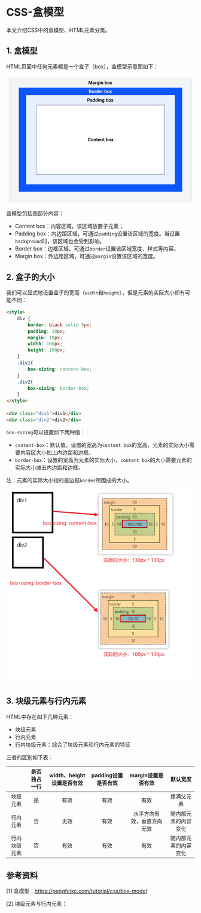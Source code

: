 # CSS-盒模型

本文介绍CSS中的盒模型、HTML元素分类。



## 1. 盒模型

HTML页面中任何元素都是一个盒子（box），盒模型示意图如下：

![盒模型](img/CSS-盒模型/91.jpg)

盒模型包括四部分内容：

- Content box：内容区域，该区域放置子元素；
- Padding box：内边距区域，可通过`padding`设置该区域的宽度。当设置`background`时，该区域也会受到影响。
- Border box：边框区域，可通过`border`设置该区域宽度、样式等内容。
- Margin box：外边距区域，可通过`margin`设置该区域的宽度。



## 2. 盒子的大小

我们可以显式地设置盒子的宽高（`width`和`height`），但是元素的实际大小却有可能不同：

```html
<style>
    div {
        border: black solid 5px;
        padding: 10px;
        margin: 10px;
        width: 100px;
        height: 100px;
    }
    .div1{
        box-sizing: content-box;
    }
    .div2{
        box-sizing: border-box;
    }
</style>

<div class="div1">div1</div>
<div class="div2">div2</div>
```

`box-sizing`可以设置如下两种值：

- `content-box`：默认值。设置的宽高为`content box`的宽高，元素的实际大小需要内容区大小加上内边距和边框。
- `border-box`：设置的宽高为元素的实际大小，`content box`的大小需要元素的实际大小减去内边距和边框。

注：元素的实际大小指的是边框`border`所围成的大小。

![image-20220507095947613](img/CSS-盒模型/image-20220507095947613.png)

## 3. 块级元素与行内元素

HTML中存在如下几种元素：

- 块级元素
- 行内元素
- 行内块级元素：综合了块级元素和行内元素的特征

三者的区别如下表：

|              | 是否独占一行 | width、height设置是否有效 | padding设置是否有效 |     margin设置是否有效     |       默认宽度       |
| :----------: | :----------: | :-----------------------: | :-----------------: | :------------------------: | :------------------: |
|   块级元素   |      是      |           有效            |        有效         |            有效            |      撑满父元素      |
|   行内元素   |      否      |           无效            |        有效         | 水平方向有效，垂直方向无效 | 随内部元素的内容变化 |
| 行内块级元素 |      否      |           有效            |        有效         |            有效            | 随内部元素的内容变化 |



## 参考资料

[1] 盒模型：https://pengfeixc.com/tutorial/css/box-model

[2] 块级元素与行内元素：

